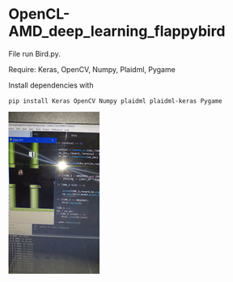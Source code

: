 ﻿# OpenCL-AMD_deep_learning_flappybird

File run Bird.py.

Require: Keras, OpenCV, Numpy, Plaidml, Pygame

Install dependencies with
```
pip install Keras OpenCV Numpy plaidml plaidml-keras Pygame
```

![](https://github.com/CaoHoangPhuc/OpenCL-AMD_deep_learning_flappybird/blob/master/ezgif-1-e73d892069f6.gif)
